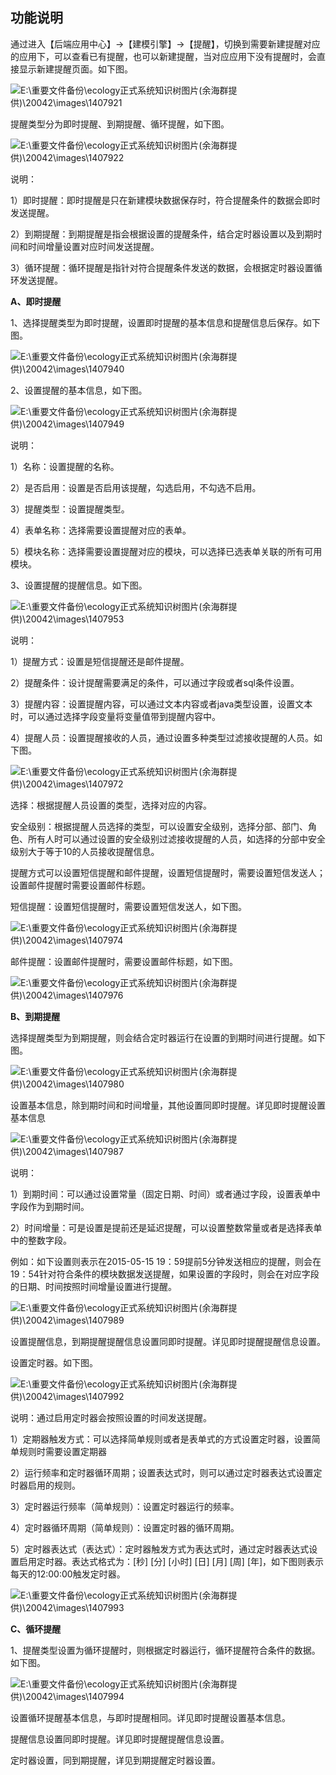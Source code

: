 ## 功能说明

通过进入【后端应用中心】→【建模引擎】→【提醒】，切换到需要新建提醒对应的应用下，可以查看已有提醒，也可以新建提醒，当对应应用下没有提醒时，会直接显示新建提醒页面。如下图。

![E:\重要文件备份\ecology正式系统知识树图片(余海群提供)\20042\images\1407921](../assets/ezhong_yao_wen_jian_bei_4efd5c_ecology_zheng_shi_xi_tong_zhi_shi_shu_tu_724728_yu_hai_qun_ti_4f9b295c_2.png)

提醒类型分为即时提醒、到期提醒、循环提醒，如下图。

![E:\重要文件备份\ecology正式系统知识树图片(余海群提供)\20042\images\1407922](../assets/ezhong_yao_wen_jian_bei_4efd5c_ecology_zheng_shi_xi_tong_zhi_shi_shu_tu_724728_yu_hai_qun_ti_4f9b295c_2.png)

说明：

1）即时提醒：即时提醒是只在新建模块数据保存时，符合提醒条件的数据会即时发送提醒。

2）到期提醒：到期提醒是指会根据设置的提醒条件，结合定时器设置以及到期时间和时间增量设置对应时间发送提醒。

3）循环提醒：循环提醒是指针对符合提醒条件发送的数据，会根据定时器设置循环发送提醒。

**A、即时提醒**

1、选择提醒类型为即时提醒，设置即时提醒的基本信息和提醒信息后保存。如下图。

![E:\重要文件备份\ecology正式系统知识树图片(余海群提供)\20042\images\1407940](../assets/ezhong_yao_wen_jian_bei_4efd5c_ecology_zheng_shi_xi_tong_zhi_shi_shu_tu_724728_yu_hai_qun_ti_4f9b295c_2.png)

2、设置提醒的基本信息，如下图。

![E:\重要文件备份\ecology正式系统知识树图片(余海群提供)\20042\images\1407949](../assets/ezhong_yao_wen_jian_bei_4efd5c_ecology_zheng_shi_xi_tong_zhi_shi_shu_tu_724728_yu_hai_qun_ti_4f9b295c_2.png)

说明：

1）名称：设置提醒的名称。

2）是否启用：设置是否启用该提醒，勾选启用，不勾选不启用。

3）提醒类型：设置提醒类型。

4）表单名称：选择需要设置提醒对应的表单。

5）模块名称：选择需要设置提醒对应的模块，可以选择已选表单关联的所有可用模块。

3、设置提醒的提醒信息。如下图。

![E:\重要文件备份\ecology正式系统知识树图片(余海群提供)\20042\images\1407953](../assets/ezhong_yao_wen_jian_bei_4efd5c_ecology_zheng_shi_xi_tong_zhi_shi_shu_tu_724728_yu_hai_qun_ti_4f9b295c_2.png)

说明：

1）提醒方式：设置是短信提醒还是邮件提醒。

2）提醒条件：设计提醒需要满足的条件，可以通过字段或者sql条件设置。

3）提醒内容：设置提醒内容，可以通过文本内容或者java类型设置，设置文本时，可以通过选择字段变量将变量值带到提醒内容中。

4）提醒人员：设置提醒接收的人员，通过设置多种类型过滤接收提醒的人员。如下图。

![E:\重要文件备份\ecology正式系统知识树图片(余海群提供)\20042\images\1407972](../assets/ezhong_yao_wen_jian_bei_4efd5c_ecology_zheng_shi_xi_tong_zhi_shi_shu_tu_724728_yu_hai_qun_ti_4f9b295c_2.png)

选择：根据提醒人员设置的类型，选择对应的内容。

安全级别：根据提醒人员选择的类型，可以设置安全级别，选择分部、部门、角色、所有人时可以通过设置的安全级别过滤接收提醒的人员，如选择的分部中安全级别大于等于10的人员接收提醒信息。

提醒方式可以设置短信提醒和邮件提醒，设置短信提醒时，需要设置短信发送人；设置邮件提醒时需要设置邮件标题。

短信提醒：设置短信提醒时，需要设置短信发送人，如下图。

![E:\重要文件备份\ecology正式系统知识树图片(余海群提供)\20042\images\1407974](../assets/ezhong_yao_wen_jian_bei_4efd5c_ecology_zheng_shi_xi_tong_zhi_shi_shu_tu_724728_yu_hai_qun_ti_4f9b295c_2.png)

邮件提醒：设置邮件提醒时，需要设置邮件标题，如下图。

![E:\重要文件备份\ecology正式系统知识树图片(余海群提供)\20042\images\1407976](../assets/ezhong_yao_wen_jian_bei_4efd5c_ecology_zheng_shi_xi_tong_zhi_shi_shu_tu_724728_yu_hai_qun_ti_4f9b295c_2.png)

**B、到期提醒**

选择提醒类型为到期提醒，则会结合定时器运行在设置的到期时间进行提醒。如下图。

![E:\重要文件备份\ecology正式系统知识树图片(余海群提供)\20042\images\1407980](../assets/ezhong_yao_wen_jian_bei_4efd5c_ecology_zheng_shi_xi_tong_zhi_shi_shu_tu_724728_yu_hai_qun_ti_4f9b295c_2.png)

设置基本信息，除到期时间和时间增量，其他设置同即时提醒。详见即时提醒设置基本信息

![E:\重要文件备份\ecology正式系统知识树图片(余海群提供)\20042\images\1407987](../assets/ezhong_yao_wen_jian_bei_4efd5c_ecology_zheng_shi_xi_tong_zhi_shi_shu_tu_724728_yu_hai_qun_ti_4f9b295c_2.png)

说明：

1）到期时间：可以通过设置常量（固定日期、时间）或者通过字段，设置表单中字段作为到期时间。

2）时间增量：可是设置是提前还是延迟提醒，可以设置整数常量或者是选择表单中的整数字段。

例如：如下设置则表示在2015-05-15 19：59提前5分钟发送相应的提醒，则会在19：54针对符合条件的模块数据发送提醒，如果设置的字段时，则会在对应字段的日期、时间按照时间增量设置进行提醒。

![E:\重要文件备份\ecology正式系统知识树图片(余海群提供)\20042\images\1407989](../assets/ezhong_yao_wen_jian_bei_4efd5c_ecology_zheng_shi_xi_tong_zhi_shi_shu_tu_724728_yu_hai_qun_ti_4f9b295c_2.png)

设置提醒信息，到期提醒提醒信息设置同即时提醒。详见即时提醒提醒信息设置。

设置定时器。如下图。

![E:\重要文件备份\ecology正式系统知识树图片(余海群提供)\20042\images\1407992](../assets/ezhong_yao_wen_jian_bei_4efd5c_ecology_zheng_shi_xi_tong_zhi_shi_shu_tu_724728_yu_hai_qun_ti_4f9b295c_2.png)

说明：通过启用定时器会按照设置的时间发送提醒。

1）定期器触发方式：可以选择简单规则或者是表单式的方式设置定时器，设置简单规则时需要设置定期器

2）运行频率和定时器循环周期；设置表达式时，则可以通过定时器表达式设置定时器启用的规则。

3）定时器运行频率（简单规则）：设置定时器运行的频率。

4）定时器循环周期（简单规则）：设置定时器的循环周期。

5）定时器表达式（表达式）：定时器触发方式为表达式时，通过定时器表达式设置启用定时器。表达式格式为：[秒] [分] [小时] [日] [月] [周] [年]，如下图则表示每天的12:00:00触发定时器。

![E:\重要文件备份\ecology正式系统知识树图片(余海群提供)\20042\images\1407993](../assets/ezhong_yao_wen_jian_bei_4efd5c_ecology_zheng_shi_xi_tong_zhi_shi_shu_tu_724728_yu_hai_qun_ti_4f9b295c_2.png)

**C、循环提醒**

1、提醒类型设置为循环提醒时，则根据定时器运行，循环提醒符合条件的数据。如下图。

![E:\重要文件备份\ecology正式系统知识树图片(余海群提供)\20042\images\1407994](../assets/ezhong_yao_wen_jian_bei_4efd5c_ecology_zheng_shi_xi_tong_zhi_shi_shu_tu_724728_yu_hai_qun_ti_4f9b295c_2.png)

设置循环提醒基本信息，与即时提醒相同。详见即时提醒设置基本信息。

提醒信息设置同即时提醒。详见即时提醒提醒信息设置。

定时器设置，同到期提醒，详见到期提醒定时器设置。
